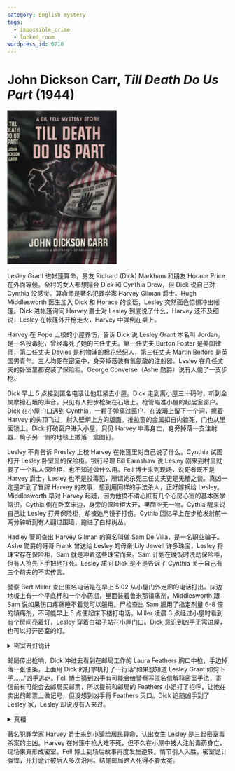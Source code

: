 ```yaml
---
category: English mystery
tags:
  - impossible_crime
  - locked_room
wordpress_id: 6710
---
```


# John Dickson Carr, <i>Till Death Do Us Part</i> (1944)

<img src=images/1944_cover.jpg width=250/>

Lesley Grant 进帐篷算命，男友 Richard (Dick) Markham 和朋友 Horace Price 在外面等候。全村的女人都想撮合 Dick 和 Cynthia Drew，但 Dick 说自己对 Cynthia 没感觉。算命师是著名犯罪学家 Harvey Gilman 爵士。Hugh Middlesworth 医生加入 Dick 和 Horace 的谈话，Lesley 突然面色惊惧冲出帐篷。Dick 进帐篷询问 Harvey 爵士对 Lesley 到底说了什么，Harvey 还不及细说，Lesley 在帐篷外开枪走火，Harvey 中弹倒在桌上。

Harvey 在 Pope 上校的小屋养伤，告诉 Dick 说 Lesley Grant 本名叫 Jordan，是一名投毒犯，曾经毒死了她的三任丈夫。第一任丈夫 Burton Foster 是美国律师，第二任丈夫 Davies 是利物浦的棉花经纪人，第三任丈夫 Martin Belford 是英国男青年。三人均死在密室中，身旁掉落装有氢氰酸的注射器。Lesley 在几任丈夫的卧室里都安装了保险柜。George Converse（Ashe 勋爵）说有人偷了一支步枪。

Dick 早上 5 点接到匿名电话让他赶紧去小屋。Dick 走到离小屋三十码时，听到金属摩擦石墙的声音，只见有人把步枪架在石墙上，枪管瞄准小屋的起居室窗户。Dick 在小屋门口遇到 Cynthia，一颗子弹穿过窗户，在玻璃上留下一个洞，擦着 Harvey 的头顶飞过，射入壁炉上方的版画。推拉窗的金属扣自内锁死，门也从里面锁上。Dick 打破窗户进入小屋，只见 Harvey 中毒身亡，身旁掉落一支注射器，椅子另一侧的地毯上撒落一盒图钉。

Lesley 不肯告诉 Presley 上校 Harvey 在帐篷里对自己说了什么。Cynthia 试图打开 Lesley 卧室里的保险柜。银行经理 Bill Earnshaw 说 Lesley 刚来到村里就要了一个私人保险柜，也不知道做什么用。Fell 博士来到现场，说死者既不是 Harvey 爵士，Lesley 也不是投毒犯，所谓她杀死三任丈夫更是无稽之谈。真凶一定是听到了冒牌 Harvey 的故事，想到用同样的手法杀人，正好嫁祸给 Lesley。Middlesworth 早对 Harvey 起疑，因为他搞不清心脏有几个心房心室的基本医学常识。Cythia 倒在卧室床边，身旁的保险柜大开，里面空无一物。Cythia 醒来说自己让 Lesley 打开保险柜，却被她用镜子打伤。Cythia 回忆早上在步枪发射前一两分钟听到有人翻过围墙，跑进了白桦树丛。

Hadley 警司查出 Harvey Gilman 的真名叫做 Sam De Villa，是一名职业骗子。Ashe 勋爵的哥哥 Frank 曾送给 Lesley 的母亲 Lily Jewell 许多珠宝，Lesley 将珠宝存在保险柜，Sam 就是冲着这些珠宝而来。Sam 计划在晚饭时洗劫保险柜，但有人抢先下手把他打死。Lesley 质问 Dick 是不是告诉了 Cynthia 关于自己有三个前夫的不实传言。

警察 Bert Miller 查出匿名电话是在早上 5:02 从小屋门外走廊的电话打出。床边地板上有一个平底杯和一个小药瓶，里面装着鲁米那镇痛剂，Middlesworth 跟 Sam 说如果伤口疼痛睡不着觉可以服用。尸检查出 Sam 服用了指定剂量 6-8 倍的镇痛剂，不可能早上 5 点便起床下楼打电话。Miller 凌晨 3 点经过小屋时看到有个房间亮着灯，Lesley 穿着白裙子站在小屋门口。Dick 意识到凶手无需进屋，也可以打开密室的灯。

<details><summary>密室开灯诡计</summary>
凶手在前一天夜里打开了所有屋子的灯，让电耗完，留下起居室的开关打开，随后离开。凶手第二天早上进入储藏室，向电表里投入一先令，起居室的灯重新亮起，好像被人从屋内打开。
</details>

邮局传出枪响，Dick 冲过去看到在邮局工作的 Laura Feathers 胸口中枪，手边掉落一张便条，上面用 Dick 的打字机打了一行话“如果想知道 Lesley Grant 如何下手……”凶手逃走。Fell 博士猜到凶手有可能会给警察写匿名信解释密室手法，寄信前有可能会去邮局买邮票，所以提前和邮局的 Feathers 小姐打了招呼，让她在卖出的邮票上做记号，但没想到凶手将 Feathers 灭口。Dick 追随凶手到了 Lesley 家，Lesley 却说没有人来过。

<details><summary>真相</summary>
凶手是 Hugh Middlesworth。Sam 确实学过医，Middlesworth 却说他搞不清心脏有几个心房心室（伏线），是在说谎。Sam 威胁 Middlesworth 协助自己诈骗，并从他那里获得了镇上居民的情报。Sam 在帐篷里中枪，Middlesworth 将一支步枪藏在高尔夫球包里带走，计划带 Sam 回家后将他射杀，用旧枪伤掩饰新枪伤，但因 Price 一直不肯离开而无法实施。

Middlesworth 半夜对着小屋窗玻璃开枪，在窗户上留下弹孔。第二天早上他把服下镇痛剂沉睡的 Sam 搬到楼下，注射了毒药。他将一只图钉插进弹孔上方稍微偏左的窗框，然后把一根黑线绕在窗户搭扣扳手处，两端线头都朝左边延伸，绕过图钉穿过子弹孔，挂在窗外。他从外面拉动棉线，拉力通过充当滑轮的图钉传至金属搭扣，使搭头落进插销里，完成密室。他再猛拉棉线，图钉骤然受力，从窗框中脱出，掉在地上滚到某处，地板上提前撒满了图钉掩饰。他从门外走廊给 Dick 打电话，等 Dick 快到时用投币诡计开灯，并开了第二枪空包弹。

Cynthia 晚上在屋外偷听到了 Lesley 投毒的故事，Lesley 并没有用镜子打她。Lesley 凌晨 3 点出现在小屋门口是梦游。
</details>

著名犯罪学家 Harvey 爵士来到小镇给居民算命，认出女生 Lesley 是三起密室毒杀案的主凶。Harvey 在帐篷中枪大难不死，但不久在小屋中被人注射毒药身亡，现场果真形成密室。Fell 博士到场后故事再度发生逆转。情节引人入胜，密室诡计强悍，开灯诡计被后人多次沿用。结尾邮局路人死得不要太冤。